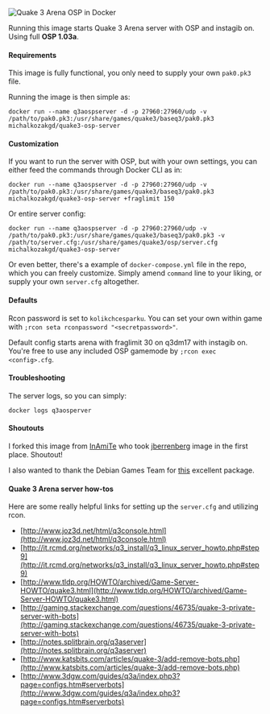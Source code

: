 
![Quake 3 Arena OSP in Docker](https://raw.githubusercontent.com/wokoman/docker-quake3-osp-server/master/q3aospdockerlogo.png)


Running this image starts Quake 3 Arena server with OSP and instagib on. Using full **OSP 1.03a**.

#### Requirements
This image is fully functional, you only need to supply your own `pak0.pk3` file.

Running the image is then simple as:

```
docker run --name q3aospserver -d -p 27960:27960/udp -v /path/to/pak0.pk3:/usr/share/games/quake3/baseq3/pak0.pk3 michalkozakgd/quake3-osp-server
```

#### Customization
If you want to run the server with OSP, but with your own settings, you can either feed the commands through Docker CLI as in:

```
docker run --name q3aospserver -d -p 27960:27960/udp -v /path/to/pak0.pk3:/usr/share/games/quake3/baseq3/pak0.pk3 michalkozakgd/quake3-osp-server +fraglimit 150
```

Or entire server config:

```
docker run --name q3aospserver -d -p 27960:27960/udp -v /path/to/pak0.pk3:/usr/share/games/quake3/baseq3/pak0.pk3 -v /path/to/server.cfg:/usr/share/games/quake3/osp/server.cfg michalkozakgd/quake3-osp-server
```

Or even better, there's a example of `docker-compose.yml` file in the repo, which you can freely customize. Simply amend `command` line to your liking, or supply your own `server.cfg` altogether.

#### Defaults
Rcon password is set to `kolikchcesparku`. You can set your own within game with `;rcon seta rconpassword "<secretpassword>"`.

Default config starts arena with fraglimit 30 on q3dm17 with instagib on. You're free to use any included OSP gamemode by `;rcon exec <config>.cfg`.

#### Troubleshooting
The server logs, so you can simply:

```
docker logs q3aosperver
```

#### Shoutouts
I forked this image from [InAmiTe](https://github.com/InAnimaTe/docker-quake3) who took [jberrenberg](https://hub.docker.com/r/jberrenberg/quake3) image in the first place. Shoutout!

I also wanted to thank the Debian Games Team for [this](https://packages.debian.org/stable/games/quake3-server) excellent package.

#### Quake 3 Arena server how-tos

Here are some really helpful links for setting up the `server.cfg` and utilizing rcon. 

* [http://www.joz3d.net/html/q3console.html](http://www.joz3d.net/html/q3console.html)
* [http://it.rcmd.org/networks/q3_install/q3_linux_server_howto.php#step9](http://it.rcmd.org/networks/q3_install/q3_linux_server_howto.php#step9)
* [http://www.tldp.org/HOWTO/archived/Game-Server-HOWTO/quake3.html](http://www.tldp.org/HOWTO/archived/Game-Server-HOWTO/quake3.html)
* [http://gaming.stackexchange.com/questions/46735/quake-3-private-server-with-bots](http://gaming.stackexchange.com/questions/46735/quake-3-private-server-with-bots)
* [http://notes.splitbrain.org/q3aserver](http://notes.splitbrain.org/q3aserver)
* [http://www.katsbits.com/articles/quake-3/add-remove-bots.php](http://www.katsbits.com/articles/quake-3/add-remove-bots.php)
* [http://www.3dgw.com/guides/q3a/index.php3?page=configs.htm#serverbots](http://www.3dgw.com/guides/q3a/index.php3?page=configs.htm#serverbots)
